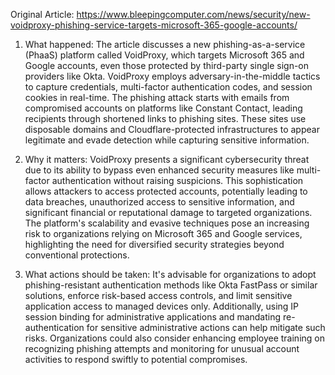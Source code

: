 Original Article: https://www.bleepingcomputer.com/news/security/new-voidproxy-phishing-service-targets-microsoft-365-google-accounts/

1) What happened: The article discusses a new phishing-as-a-service (PhaaS) platform called VoidProxy, which targets Microsoft 365 and Google accounts, even those protected by third-party single sign-on providers like Okta. VoidProxy employs adversary-in-the-middle tactics to capture credentials, multi-factor authentication codes, and session cookies in real-time. The phishing attack starts with emails from compromised accounts on platforms like Constant Contact, leading recipients through shortened links to phishing sites. These sites use disposable domains and Cloudflare-protected infrastructures to appear legitimate and evade detection while capturing sensitive information.

2) Why it matters: VoidProxy presents a significant cybersecurity threat due to its ability to bypass even enhanced security measures like multi-factor authentication without raising suspicions. This sophistication allows attackers to access protected accounts, potentially leading to data breaches, unauthorized access to sensitive information, and significant financial or reputational damage to targeted organizations. The platform's scalability and evasive techniques pose an increasing risk to organizations relying on Microsoft 365 and Google services, highlighting the need for diversified security strategies beyond conventional protections.

3) What actions should be taken: It's advisable for organizations to adopt phishing-resistant authentication methods like Okta FastPass or similar solutions, enforce risk-based access controls, and limit sensitive application access to managed devices only. Additionally, using IP session binding for administrative applications and mandating re-authentication for sensitive administrative actions can help mitigate such risks. Organizations could also consider enhancing employee training on recognizing phishing attempts and monitoring for unusual account activities to respond swiftly to potential compromises.